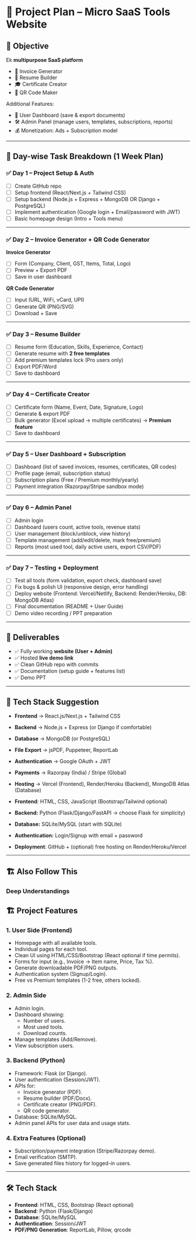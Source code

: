 # 📌 Project Plan – Micro SaaS Tools Website  

## 🎯 Objective
Ek **multipurpose SaaS platform**
- 🧾 Invoice Generator  
- 📄 Resume Builder  
- 🎓 Certificate Creator  
- 🔗 QR Code Maker  

Additional Features:  
- 👤 User Dashboard (save & export documents)  
- 🛠️ Admin Panel (manage users, templates, subscriptions, reports)  
- 💰 Monetization: Ads + Subscription model  

---

## 🔹 Day-wise Task Breakdown (1 Week Plan)

### ✅ Day 1 – Project Setup & Auth
- [ ] Create GitHub repo  
- [ ] Setup frontend (React/Next.js + Tailwind CSS)  
- [ ] Setup backend (Node.js + Express + MongoDB OR Django + PostgreSQL)  
- [ ] Implement authentication (Google login + Email/password with JWT)  
- [ ] Basic homepage design (Intro + Tools menu)  

---

### ✅ Day 2 – Invoice Generator + QR Code Generator
**Invoice Generator**  
- [ ] Form (Company, Client, GST, Items, Total, Logo)  
- [ ] Preview + Export PDF  
- [ ] Save in user dashboard  

**QR Code Generator**  
- [ ] Input (URL, WiFi, vCard, UPI)  
- [ ] Generate QR (PNG/SVG)  
- [ ] Download + Save  

---

### ✅ Day 3 – Resume Builder
- [ ] Resume form (Education, Skills, Experience, Contact)  
- [ ] Generate resume with **2 free templates**  
- [ ] Add premium templates lock (Pro users only)  
- [ ] Export PDF/Word  
- [ ] Save to dashboard  

---

### ✅ Day 4 – Certificate Creator
- [ ] Certificate form (Name, Event, Date, Signature, Logo)  
- [ ] Generate & export PDF  
- [ ] Bulk generator (Excel upload → multiple certificates) → **Premium feature**  
- [ ] Save to dashboard  

---

### ✅ Day 5 – User Dashboard + Subscription
- [ ] Dashboard (list of saved invoices, resumes, certificates, QR codes)  
- [ ] Profile page (email, subscription status)  
- [ ] Subscription plans (Free / Premium monthly/yearly)  
- [ ] Payment integration (Razorpay/Stripe sandbox mode)  

---

### ✅ Day 6 – Admin Panel
- [ ] Admin login  
- [ ] Dashboard (users count, active tools, revenue stats)  
- [ ] User management (block/unblock, view history)  
- [ ] Template management (add/edit/delete, mark free/premium)  
- [ ] Reports (most used tool, daily active users, export CSV/PDF)  

---

### ✅ Day 7 – Testing + Deployment
- [ ] Test all tools (form validation, export check, dashboard save)  
- [ ] Fix bugs & polish UI (responsive design, error handling)  
- [ ] Deploy website (Frontend: Vercel/Netlify, Backend: Render/Heroku, DB: MongoDB Atlas)  
- [ ] Final documentation (README + User Guide)  
- [ ] Demo video recording / PPT preparation  

---

## 🔹 Deliverables
- ✅ Fully working **website (User + Admin)**  
- ✅ Hosted **live demo link**  
- ✅ Clean GitHub repo with commits  
- ✅ Documentation (setup guide + features list)  
- ✅ Demo PPT  

---

## 🔹 Tech Stack Suggestion
- **Frontend** → React.js/Next.js + Tailwind CSS  
- **Backend** → Node.js + Express (or Django if comfortable)  
- **Database** → MongoDB (or PostgreSQL)  
- **File Export** → jsPDF, Puppeteer, ReportLab  
- **Authentication** → Google OAuth + JWT  
- **Payments** → Razorpay (India) / Stripe (Global)  
- **Hosting** → Vercel (Frontend), Render/Heroku (Backend), MongoDB Atlas (Database)

- **Frontend**: HTML, CSS, JavaScript (Bootstrap/Tailwind optional)
- **Backend:** Python (Flask/Django/FastAPI → choose Flask for simplicity)
- **Database:** SQLite/MySQL (start with SQLite)
- **Authentication:** Login/Signup with email + password
- **Deployment**: GitHub + (optional) free hosting on Render/Heroku/Vercel
---

## 🏗️ Also Follow This

### Deep Understandings 

## 🏗️ Project Features

### 1. User Side (Frontend)
- Homepage with all available tools.
- Individual pages for each tool.
- Clean UI using HTML/CSS/Bootstrap (React optional if time permits).
- Forms for input (e.g., Invoice → Item name, Price, Tax %).
- Generate downloadable PDF/PNG outputs.
- Authentication system (Signup/Login).
- Free vs Premium templates (1-2 free, others locked).

### 2. Admin Side
- Admin login.
- Dashboard showing:
  - Number of users.
  - Most used tools.
  - Download counts.
- Manage templates (Add/Remove).
- View subscription users.

### 3. Backend (Python)
- Framework: Flask (or Django).
- User authentication (Session/JWT).
- APIs for:
  - Invoice generator (PDF).
  - Resume builder (PDF/Docx).
  - Certificate creator (PNG/PDF).
  - QR code generator.
- Database: SQLite/MySQL.
- Admin panel APIs for user data and usage stats.

### 4. Extra Features (Optional)
- Subscription/payment integration (Stripe/Razorpay demo).
- Email verification (SMTP).
- Save generated files history for logged-in users.

---

## 🛠️ Tech Stack
- **Frontend**: HTML, CSS, Bootstrap (React optional)
- **Backend**: Python (Flask/Django)
- **Database**: SQLite/MySQL
- **Authentication**: Session/JWT
- **PDF/PNG Generation**: ReportLab, Pillow, qrcode


